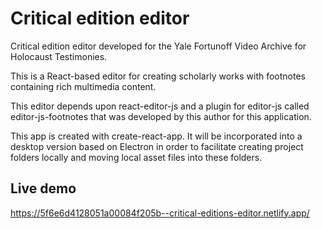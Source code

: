 # Critical edition editor

Critical edition editor developed for the Yale Fortunoff Video Archive for
Holocaust Testimonies.

This is a React-based editor for creating scholarly works with footnotes
containing rich multimedia content.

This editor depends upon react-editor-js and a plugin for editor-js called
editor-js-footnotes that was developed by this author for this application.

This app is created with create-react-app. It will be incorporated into a
desktop version based on Electron in order to facilitate creating project
folders locally and moving local asset files into these folders.

## Live demo

https://5f6e6d4128051a00084f205b--critical-editions-editor.netlify.app/
